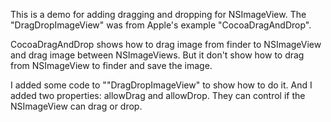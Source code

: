 This is a demo for adding dragging and dropping for NSImageView. The "DragDropImageView" was from Apple's example "CocoaDragAndDrop".

CocoaDragAndDrop shows how to drag image from finder to NSImageView and drag image between NSImageViews. But it don't show how to drag from NSImageView to finder and save the image.

I added some code to ""DragDropImageView" to show how to do it. And I added two properties: allowDrag and allowDrop. They can control if the NSImageView can drag or drop.